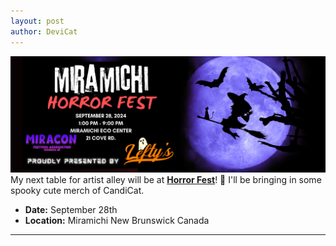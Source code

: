 ```yaml
---
layout: post
author: DeviCat
---
```


![](/img/HorrorFest2024.png)
My next table for artist alley will be at **[Horror Fest](https://www.miraconfestivals.ca/)**! 👻 I'll be bringing in some spooky cute merch of CandiCat.

- **Date:** September 28th
- **Location:** Miramichi New Brunswick Canada
---
